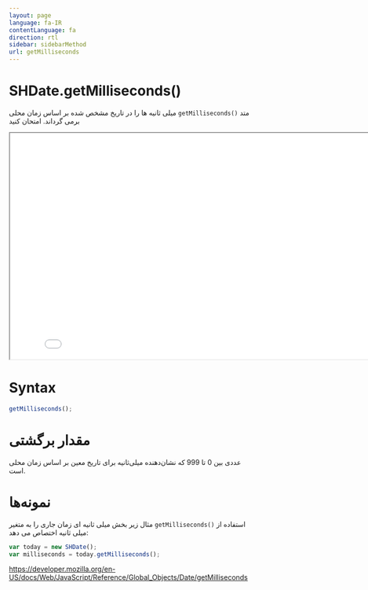 ```yaml
---
layout: page
language: fa-IR
contentLanguage: fa
direction: rtl
sidebar: sidebarMethod
url: getMilliseconds
---
```


# SHDate.getMilliseconds()

متد <code dir="ltr">getMilliseconds()</code> میلی ثانیه ها را در تاریخ مشخص شده بر اساس زمان محلی برمی گرداند.
امتحان کنید

<iframe style="width: 830px; height: 460px;" src="/SHDateTime-js/examples/live.html?function=getMilliseconds" title="MDN Web Docs Interactive Example" loading="lazy"></iframe>
<br/>

# Syntax

```js
getMilliseconds();
```

# مقدار برگشتی

عددی بین 0 تا 999 که نشان‌دهنده میلی‌ثانیه برای تاریخ معین بر اساس زمان محلی است.

# نمونه‌ها

استفاده از <code dir="ltr">getMilliseconds()</code>
مثال زیر بخش میلی ثانیه ای زمان جاری را به متغیر میلی ثانیه اختصاص می دهد:

```js
var today = new SHDate();
var milliseconds = today.getMilliseconds();
```

https://developer.mozilla.org/en-US/docs/Web/JavaScript/Reference/Global_Objects/Date/getMilliseconds
